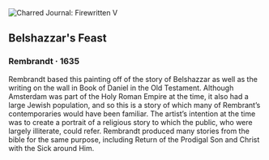 <div class="artwork-of-the-day">
  <div class="container">
    <div class="img-wrapper">
      <img
        src="https://uploads8.wikiart.org/00142/images/rembrandt/belshazzar-s-feast.jpg!Large.jpg"
        alt="Charred Journal: Firewritten V" />
    </div>
    <div class="artwork-detail">
      <div class="artwork-origin"> 
        <h2 class="artwork-name">Belshazzar's Feast</h2>
        <h3 class="artist">
          Rembrandt
                    ·  1635
        </h3>
      </div>
      <p class="description">
        <span class="artwork-description-text ng-binding" ng-bind-html="viewModel.ArtworkOfTheDay.Description | unsafe">Rembrandt based this painting off of the story of Belshazzar as well as the writing on the wall in Book of Daniel in the Old Testament. Although Amsterdam was part of the Holy Roman Empire at the time, it also had a large Jewish population, and so this is a story of which many of Rembrant’s contemporaries would have been familiar. The artist’s intention at the time was to create a portrait of a religious story to which the public, who were largely illiterate, could refer. Rembrandt produced many stories from the bible for the same purpose, including Return of the Prodigal Son and Christ with the Sick around Him. </span>
                        <div class="text-shadow-container" ng-show="showShadow" style=""></div>
      </p>
    </div>
  </div>

</div>
